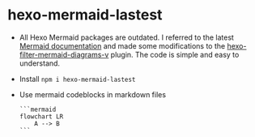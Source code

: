 # hexo-mermaid-lastest

- All Hexo Mermaid packages are outdated. I referred to the latest [Mermaid documentation](https://mermaid.js.org/intro/n00b-gettingStarted.html#_3-calling-the-javascript-api) and made some modifications to the [hexo-filter-mermaid-diagrams-v](https://www.npmjs.com/package/hexo-filter-mermaid-diagrams-v) plugin. The code is simple and easy to understand.

- Install `npm i hexo-mermaid-lastest`

- Use mermaid codeblocks in markdown files

	````
	```mermaid
	flowchart LR
		A --> B
	```
	````
